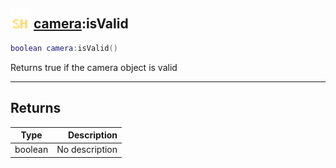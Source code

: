 ## <img src="../../.gitbook/assets/shared.png" width="32" height="32" /> [camera](../camera/README.md):isValid

```lua
boolean camera:isValid()
```

Returns true if the camera object is valid<br>

-----------------
## Returns

| Type   | Description |
| ------ | ----------: |
| boolean | No description |
